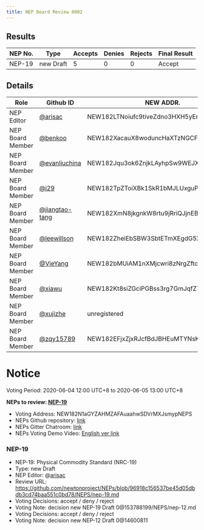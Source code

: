 ```yaml
---
title: NEP Board Review 0002
---
```


## Results

| NEP No. | Type      | Accepts | Denies | Rejects | Final Result |
| ------- | --------- | ------- | ------ | ------- | ------------ |
| NEP-19  | new Draft | 5       | 0      | 0       | Accept       |

## Details

| Role             | Github ID                                          | NEW ADDR.                               | NEP-19                                                                                                                            |
| ---------------- | -------------------------------------------------- | --------------------------------------- | --------------------------------------------------------------------------------------------------------------------------------- |
| NEP Editor       | [@arisac](https://github.com/arisac)               | NEW182LTNoiufc9tiveZdno3HXH5yEmUURKUiac | new Draft [NewExplorer](https://explorer.newtonproject.org/tx/0x0e2039491493185ef11e8cfc5c061b994b1248bead1492dcbd8271295d12f0c9) |
| NEP Board Member | [@benkoo](https://github.com/benkoo)               | NEW182XacauX8woduncHaXTzNGCFnk7B15z34hi |                                                                                                                                   |
| NEP Board Member | [@evanliuchina](https://github.com/evanliuchina)   | NEW182Jqu3ok6ZnjkLAyhpSw9WEJXhEwUYX4jLR |                                                                                                                                   |
| NEP Board Member | [@i29](https://github.com/i29)                     | NEW182TpZToiXBk1SkR1bMJLUxguPxFsZciz123 | Accept [NewExplorer](https://explorer.newtonproject.org/tx/0x64956905a55a5c0c4c640f9e6b09d460e87ce7067547fbba12fafcb1f2002ab6)    |
| NEP Board Member | [@jiangtao-tang](https://github.com/jiangtao-tang) | NEW182XmN8jkgnkW8rtu9jRriQJjnEBXSbZZuHJ | Accept [NewExplorer](https://explorer.newtonproject.org/tx/0x8521a404636d14b9d1e2d04218cc99d765c01ce156a55f4ab729837571b3f843)    |
| NEP Board Member | [@leewillson](https://github.com/leewillson)       | NEW182ZheiEbSBW3SbtETmXEgdG5X9GvFuLRun2 | Accept [NewExplorer](https://explorer.newtonproject.org/tx/0xe25d276cf0843ea105bbb313c56ff3d31dc40f02305a4dd16a33dc861b490655)    |
| NEP Board Member | [@VieYang](https://github.com/VieYang)             | NEW182bMUiAM1nXMjcwri8zNrgZftcnPJc1uVie | Accept [NewExplorer](https://explorer.newtonproject.org/tx/0xa7642df6ef2bec29f87f948315e641aa0b799bc181431ebc7a327404b9c07d28)    |
| NEP Board Member | [@xiawu](https://github.com/xiawu)                 | NEW182Kt8siZGciPGBss3rg7GmJqfZ7CUafVUHH |                                                                                                                                   |
| NEP Board Member | [@xujizhe](https://github.com/xujizhe)             | unregistered                            |                                                                                                                                   |
| NEP Board Member | [@zqy15789](https://github.com/zqy15789)           | NEW182EFjxZjxRJcfBdJBHEuMTYNsK7RLTFeiiJ | Accept [NewExplorer](https://explorer.newtonproject.org/tx/0xe751981cabbddd7138b724992075ffe4516ed03553e8e9e8e0a8908a32075f91)    |

# Notice

Voting Period: 2020-06-04 12:00 UTC+8 to 2020-06-05 13:00 UTC+8

**NEPs to review: [NEP-19](#nep-19)**

- Voting Address: NEW182N1aGYZAHMZAFAuaahwSDVrMXJsmypNEPS
- NEPs Github repository: [link](https://github.com/newtonproject/NEPs)
- NEPs Gitter Chatroom: [link](https://gitter.im/newtonproject/NEPs)
- NEPs Voting Demo Video: [English ver link](https://s3.ap-east-1.amazonaws.com/f.d.w.newton.bio/v/nep-voting-demo-01-en.mp4)

### NEP-19

- NEP-19: Physical Commodity Standard (NRC-19)
- Type: new Draft
- NEP Editor: @[arisac](https://github.com/arisac)
- Review URL: https://github.com/newtonproject/NEPs/blob/96918c156537be45d05dbdb3cd74baa551c0bd78/NEPS/nep-19.md
- Voting Decisions: accept / deny / reject
- Voting Note:
  decision new NEP-19 Draft 0@153788199/NEPS/nep-12.md
- Voting Decisions: accept / deny / reject
- Voting Note:
  decision new NEP-12 Draft 0@14600811
